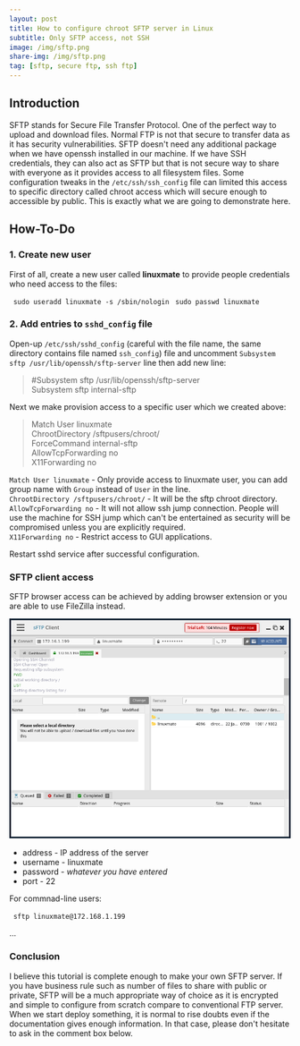 ```yaml
---
layout: post
title: How to configure chroot SFTP server in Linux
subtitle: Only SFTP access, not SSH
image: /img/sftp.png
share-img: /img/sftp.png
tag: [sftp, secure ftp, ssh ftp]
---
```


## Introduction
SFTP stands for Secure File Transfer Protocol. One of the perfect way to upload and download files. Normal FTP is not that secure to transfer data as it has security vulnerabilities. SFTP doesn't need any additional package when we have openssh installed in our machine. If we have SSH credentials, they can also act as SFTP but that is not secure way to share with everyone as it provides access to all filesystem files. Some configuration tweaks in the `/etc/ssh/ssh_config` file can limited this access to specific directory called chroot access which will secure enough to accessible by public. This is exactly what we are going to demonstrate here.

## How-To-Do

### 1. Create new user

First of all, create a new user called **linuxmate** to provide people credentials who need access to the files:

` sudo useradd linuxmate -s /sbin/nologin`
` sudo passwd linuxmate`

### 2. Add entries to `sshd_config` file

Open-up `/etc/ssh/sshd_config` (careful with the file name, the same directory contains file named `ssh_config`) file and uncomment `Subsystem sftp /usr/lib/openssh/sftp-server` line then add new line:

> #Subsystem sftp /usr/lib/openssh/sftp-server  
> Subsystem sftp  internal-sftp  

Next we make provision access to a specific user which we created above:

> Match User linuxmate  
> ChrootDirectory /sftpusers/chroot/  
> ForceCommand internal-sftp  
> AllowTcpForwarding no  
> X11Forwarding no  

`Match User linuxmate` - Only provide access to linuxmate user, you can add group name with `Group` instead of `User` in the line.  
`ChrootDirectory /sftpusers/chroot/` - It will be the sftp chroot directory.  
`AllowTcpForwarding no` - It will not allow ssh jump connection. People will use the machine for SSH jump which can't be entertained as security will be compromised unless you are explicitly required.  
`X11Forwarding no` - Restrict access to GUI applications.  

Restart sshd service after successful configuration.

### SFTP client access

SFTP browser access can be achieved by adding browser extension or you are able to use FileZilla instead.  

![sftp-client.png](/img/sftp-client.png)

* address - IP address of the server
* username - linuxmate
* password - _whatever you have entered_
* port - 22

For commnad-line users:

` sftp linuxmate@172.168.1.199`

<html>
<head>
  <link rel="stylesheet" type="text/css" href="/css/asciinema-player.css" />
</head>
<body>
  <asciinema-player src="/cast/sftp.cast" cols="83" rows="22"></asciinema-player>
  ...
  <script src="/js/asciinema-player.js"></script>
</body>
</html>

### Conclusion

I believe this tutorial is complete enough to make your own SFTP server. If you have business rule such as number of files to share with public or private, SFTP will be a much appropriate way of choice as it is encrypted and simple to configure from scratch compare to conventional FTP server. When we start deploy something, it is normal to rise doubts even if the documentation gives enough information. In that case, please don't hesitate to ask in the comment box below.
